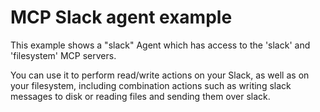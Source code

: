 # MCP Slack agent example

This example shows a "slack" Agent which has access to the 'slack' and 'filesystem' MCP servers.

You can use it to perform read/write actions on your Slack, as well as on your filesystem, including combination
actions such as writing slack messages to disk or reading files and sending them over slack.
